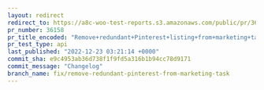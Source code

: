 ```yaml
---
layout: redirect
redirect_to: https://a8c-woo-test-reports.s3.amazonaws.com/public/pr/36158/api/index.html
pr_number: 36158
pr_title_encoded: "Remove+redundant+Pinterest+listing+from+marketing+task"
pr_test_type: api
last_published: "2022-12-23 03:21:14 +0000"
commit_sha: e9c4953ab36d738f1f9fd5a316b1b94cc78d9171
commit_message: "Changelog"
branch_name: fix/remove-redundant-pinterest-from-marketing-task
---
```

